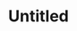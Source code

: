 ---
pid: llp6
title: Untitled
location_transcription: Phillies Stadium
coordinates: "[-75.166504393553, 39.905996598043]"
zipcode: 
gen_neighborhood: 
neighborhood: 
outside_phl: 
age: '6'
age_range: 6-13
instagram: 
image_file_name: llp_6.jpg
proposal_transcription: 
topic: Sports
topic_summary: 0, 0
type: Sculpture Statue
keywords_other: Phillies
credit: Leo
image_labels: 
twitter: 
facebook: 
permalink: "/monuments/llp6/"
layout: item-page
---
